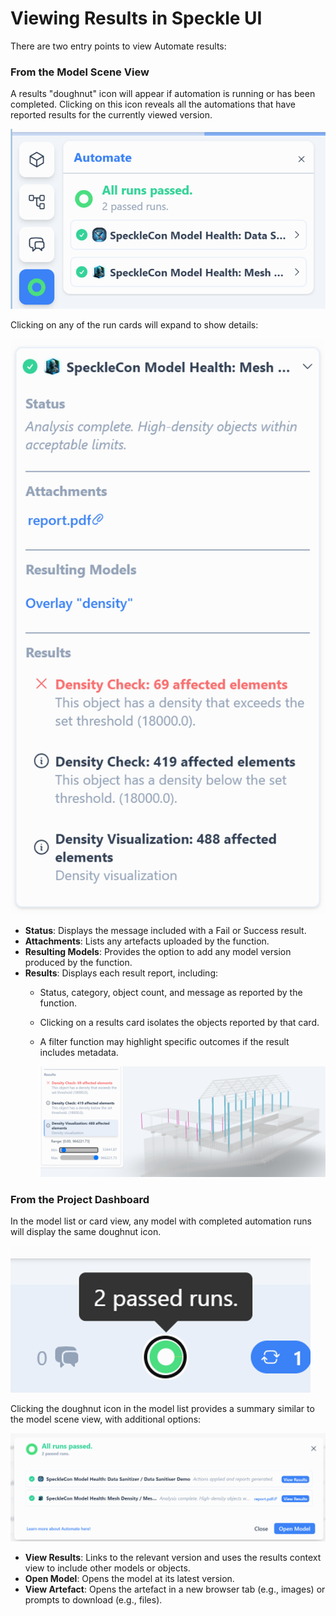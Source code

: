 # Viewing Results in Speckle UI

There are two entry points to view Automate results:

### From the Model Scene View

A results "doughnut" icon will appear if automation is running or has been completed. Clicking on this icon reveals all the automations that have reported results for the currently viewed version.

![Automate results in model scene viewer](./img/scene-viewer-results.png)

Clicking on any of the run cards will expand to show details:

![Automation run results card](./img/results-card.png)

- **Status**: Displays the message included with a Fail or Success result.  
- **Attachments**: Lists any artefacts uploaded by the function.  
- **Resulting Models**: Provides the option to add any model version produced by the function.  
- **Results**: Displays each result report, including:
  - Status, category, object count, and message as reported by the function.  
  - Clicking on a results card isolates the objects reported by that card.  
  - A filter function may highlight specific outcomes if the result includes metadata.

    ![result metadata view](./img/result-metadata.png)

### From the Project Dashboard

In the model list or card view, any model with completed automation runs will display the same doughnut icon.

![model-list-indicator](./img/passed-runs.png)

Clicking the doughnut icon in the model list provides a summary similar to the model scene view, with additional options:

![automation list showing all runs passed](./img/all-runs-passed.png)

- **View Results**: Links to the relevant version and uses the results context view to include other models or objects.  
- **Open Model**: Opens the model at its latest version.  
- **View Artefact**: Opens the artefact in a new browser tab (e.g., images) or prompts to download (e.g., files).  
